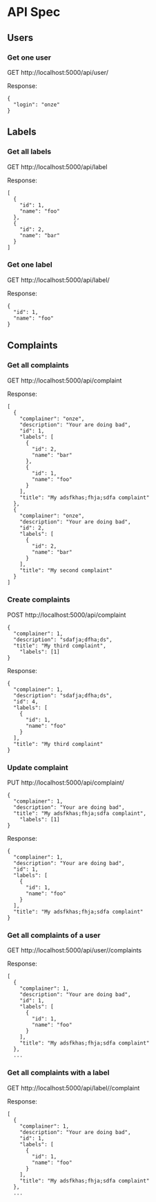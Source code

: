 # API Spec

## Users

### Get one user

GET http://localhost:5000/api/user/<id>

Response:
```
{
  "login": "onze"
}
```

## Labels

### Get all labels

GET http://localhost:5000/api/label

Response:
```
[
  {
    "id": 1,
    "name": "foo"
  },
  {
    "id": 2,
    "name": "bar"
  }
]
```

### Get one label

GET http://localhost:5000/api/label/<id>

Response:
```
{
  "id": 1,
  "name": "foo"
}
```

## Complaints

### Get all complaints

GET http://localhost:5000/api/complaint

Response:
```
[
  {
    "complainer": "onze",
    "description": "Your are doing bad",
    "id": 1,
    "labels": [
      {
        "id": 2,
        "name": "bar"
      },
      {
        "id": 1,
        "name": "foo"
      }
    ],
    "title": "My adsfkhas;fhja;sdfa complaint"
  },
  {
    "complainer": "onze",
    "description": "Your are doing bad",
    "id": 2,
    "labels": [
      {
        "id": 2,
        "name": "bar"
      }
    ],
    "title": "My second complaint"
  }
]
```

### Create complaints

POST http://localhost:5000/api/complaint

```
{
  "complainer": 1,
  "description": "sdafja;dfha;ds",
  "title": "My third complaint",
	"labels": [1]
}
```

Response:
```
{
  "complainer": 1,
  "description": "sdafja;dfha;ds",
  "id": 4,
  "labels": [
    {
      "id": 1,
      "name": "foo"
    }
  ],
  "title": "My third complaint"
}
```

### Update complaint

PUT http://localhost:5000/api/complaint/<id>

```
{
  "complainer": 1,
  "description": "Your are doing bad",
  "title": "My adsfkhas;fhja;sdfa complaint",
	"labels": [1]
}
```

Response:
```
{
  "complainer": 1,
  "description": "Your are doing bad",
  "id": 1,
  "labels": [
    {
      "id": 1,
      "name": "foo"
    }
  ],
  "title": "My adsfkhas;fhja;sdfa complaint"
}
```

### Get all complaints of a user

GET http://localhost:5000/api/user/<id>/complaints

Response:
```
[
  {
    "complainer": 1,
    "description": "Your are doing bad",
    "id": 1,
    "labels": [
      {
        "id": 1,
        "name": "foo"
      }
    ],
    "title": "My adsfkhas;fhja;sdfa complaint"
  },
  ...
```

### Get all complaints with a label

GET http://localhost:5000/api/label/<id>/complaint

Response:
```
[
  {
    "complainer": 1,
    "description": "Your are doing bad",
    "id": 1,
    "labels": [
      {
        "id": 1,
        "name": "foo"
      }
    ],
    "title": "My adsfkhas;fhja;sdfa complaint"
  },
  ...
```
